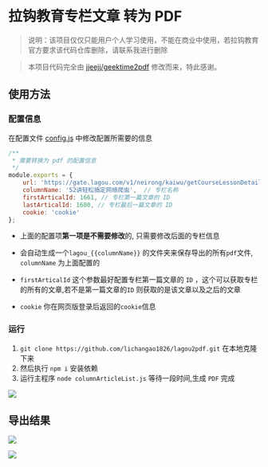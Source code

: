 # 拉钩教育专栏文章 转为 PDF

> 说明：该项目仅仅只能用户个人学习使用，不能在商业中使用，若拉钩教育官方要求该代码仓库删除，请联系我进行删除

> 本项目代码完全由 [jjeejj/geektime2pdf](https://github.com/jjeejj/geektime2pdf) 修改而来，特此感谢。

## 使用方法

### 配置信息

在配置文件 [config.js](./config.js) 中修改配置所需要的信息

```js
/**
 * 需要转换为 pdf 的配置信息 
 */
module.exports = {
    url: 'https://gate.lagou.com/v1/neirong/kaiwu/getCourseLessonDetail',  // 该配置项不需要改动
    columnName: '52讲轻松搞定网络爬虫',  // 专栏名称
    firstArticalId: 1661, // 专栏第一篇文章的 ID
    lastArticalId: 1680, // 专栏最后一篇文章的 ID
    cookie: 'cookie'
};
```

* 上面的配置项**第一项是不需要修改**的, 只需要修改后面的专栏信息

* 会自动生成一个`lagou_{{columnName}}` 的文件夹来保存导出的所有`pdf`文件, `columnName` 为上面配置的

* `firstArticalId` 这个参数最好配置专栏第一篇文章的 `ID` ，这个可以获取专栏的所有的文章,若不是第一篇文章的`ID` 则获取的是该文章以及之后的文章

* `cookie` 你在网页版登录后返回的`cookie`信息

### 运行

1. `git clone https://github.com/lichangao1826/lagou2pdf.git` 在本地克隆下来
2. 然后执行 `npm i` 安装依赖
3. 运行主程序 `node columnArticleList.js` 等待一段时间,生成 `PDF` 完成

![](./image/run.png)

## 导出结果

![](./image/filelist.png)

![](./image/content.png)